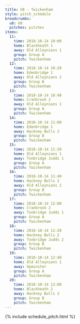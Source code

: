 ```yaml
---
title: U8 - Twickenham
style: pitch_schedule
breadcrumbs:
  u8: U8
  pitches: pitches
items:
  11:
    time: 2018-10-14 10:00
    home: Blackheath 1
    away: Old Alleynians 1
    group: Group A
    pitch: Twickenham
  12:
    time: 2018-10-14 10:20
    home: Edenbridge 1
    away: Old Alleynians 2
    group: Group B
    pitch: Twickenham
  13:
    time: 2018-10-14 10:40
    home: Cranbrook 2
    away: Old Alleynians 1
    group: Group A
    pitch: Twickenham
  14:
    time: 2018-10-14 11:00
    home: Edenbridge 1
    away: Hackney Bulls 2
    group: Group B
    pitch: Twickenham
  15:
    time: 2018-10-14 11:20
    home: Old Alleynians 1
    away: Tonbridge Judds 1
    group: Group A
    pitch: Twickenham
  16:
    time: 2018-10-14 11:40
    home: Hackney Bulls 2
    away: Old Alleynians 2
    group: Group B
    pitch: Twickenham
  17:
    time: 2018-10-14 12:00
    home: Cranbrook 2
    away: Tonbridge Judds 1
    group: Group A
    pitch: Twickenham
  18:
    time: 2018-10-14 12:20
    home: Hackney Bulls 2
    away: Tonbridge Judds 2
    group: Group B
    pitch: Twickenham
  19:
    time: 2018-10-14 12:40
    home: Old Alleynians 1
    away: Upminster
    group: Group A
    pitch: Twickenham
  20:
    time: 2018-10-14 13:00
    home: Blackheath 2
    away: Hackney Bulls 2
    group: Group B
    pitch: Twickenham
---
```


{% include schedule_pitch.html %}

